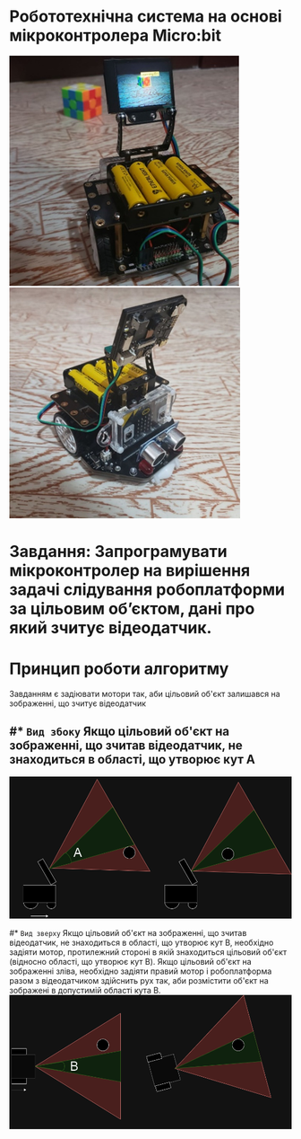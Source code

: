 # Робототехнічна система на основі мікроконтролера Micro:bit
![alt text](https://github.com/lnterestingToTry/microbit-huskylens-maqueen/blob/main/img/rob1.png)
![alt text](https://github.com/lnterestingToTry/microbit-huskylens-maqueen/blob/main/img/rob2.png)

# Завдання: Запрограмувати мікроконтролер на вирішення задачі слідування робоплатформи за цільовим об’єктом, дані про який зчитує відеодатчик.

# Принцип роботи алгоритму
Завданням є задіювати мотори так, аби цільовий об'єкт залишався на зображенні, що зчитує відеодатчик

#* `Вид збоку`
Якщо цільовий об'єкт на зображенні, що зчитав відеодатчик, не знаходиться в області, що утворює кут А
- 
![alt text](https://github.com/lnterestingToTry/microbit-huskylens-maqueen/blob/main/img/side.png)


#* `Вид зверху`
Якщо цільовий об'єкт на зображенні, що зчитав відеодатчик, не знаходиться в області, що утворює кут B, необхідно задіяти мотор, протилежний стороні в якій знаходиться цільовий об'єкт (відносно області, що утворює кут B). Якщо цільовий об'єкт на зображенні зліва, необхідно задіяти правий мотор і робоплатформа разом з відеодатчиком здійснить рух так, аби розмістити об'єкт на зображені в допустимій області кута B.
![alt text](https://github.com/lnterestingToTry/microbit-huskylens-maqueen/blob/main/img/top.png)

